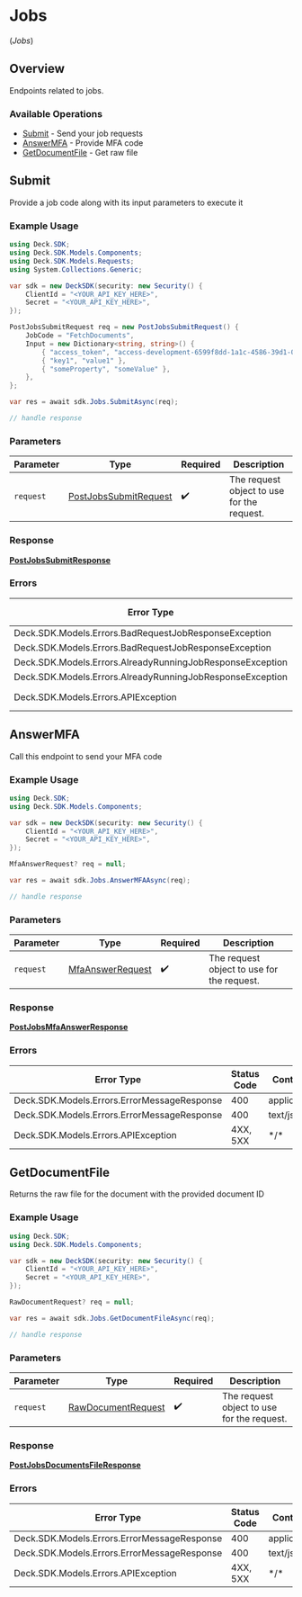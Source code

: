 # Jobs
(*Jobs*)

## Overview

Endpoints related to jobs.

### Available Operations

* [Submit](#submit) - Send your job requests
* [AnswerMFA](#answermfa) - Provide MFA code
* [GetDocumentFile](#getdocumentfile) - Get raw file

## Submit

Provide a job code along with its input parameters to execute it

### Example Usage

<!-- UsageSnippet language="csharp" operationID="post_/jobs/submit" method="post" path="/jobs/submit" -->
```csharp
using Deck.SDK;
using Deck.SDK.Models.Components;
using Deck.SDK.Models.Requests;
using System.Collections.Generic;

var sdk = new DeckSDK(security: new Security() {
    ClientId = "<YOUR_API_KEY_HERE>",
    Secret = "<YOUR_API_KEY_HERE>",
});

PostJobsSubmitRequest req = new PostJobsSubmitRequest() {
    JobCode = "FetchDocuments",
    Input = new Dictionary<string, string>() {
        { "access_token", "access-development-6599f8dd-1a1c-4586-39d1-08ddb97283f7" },
        { "key1", "value1" },
        { "someProperty", "someValue" },
    },
};

var res = await sdk.Jobs.SubmitAsync(req);

// handle response
```

### Parameters

| Parameter                                                               | Type                                                                    | Required                                                                | Description                                                             |
| ----------------------------------------------------------------------- | ----------------------------------------------------------------------- | ----------------------------------------------------------------------- | ----------------------------------------------------------------------- |
| `request`                                                               | [PostJobsSubmitRequest](../../Models/Requests/PostJobsSubmitRequest.md) | :heavy_check_mark:                                                      | The request object to use for the request.                              |

### Response

**[PostJobsSubmitResponse](../../Models/Requests/PostJobsSubmitResponse.md)**

### Errors

| Error Type                                                | Status Code                                               | Content Type                                              |
| --------------------------------------------------------- | --------------------------------------------------------- | --------------------------------------------------------- |
| Deck.SDK.Models.Errors.BadRequestJobResponseException     | 400                                                       | application/json                                          |
| Deck.SDK.Models.Errors.BadRequestJobResponseException     | 400                                                       | text/json                                                 |
| Deck.SDK.Models.Errors.AlreadyRunningJobResponseException | 409                                                       | application/json                                          |
| Deck.SDK.Models.Errors.AlreadyRunningJobResponseException | 409                                                       | text/json                                                 |
| Deck.SDK.Models.Errors.APIException                       | 4XX, 5XX                                                  | \*/\*                                                     |

## AnswerMFA

Call this endpoint to send your MFA code

### Example Usage

<!-- UsageSnippet language="csharp" operationID="post_/jobs/mfa/answer" method="post" path="/jobs/mfa/answer" -->
```csharp
using Deck.SDK;
using Deck.SDK.Models.Components;

var sdk = new DeckSDK(security: new Security() {
    ClientId = "<YOUR_API_KEY_HERE>",
    Secret = "<YOUR_API_KEY_HERE>",
});

MfaAnswerRequest? req = null;

var res = await sdk.Jobs.AnswerMFAAsync(req);

// handle response
```

### Parameters

| Parameter                                                       | Type                                                            | Required                                                        | Description                                                     |
| --------------------------------------------------------------- | --------------------------------------------------------------- | --------------------------------------------------------------- | --------------------------------------------------------------- |
| `request`                                                       | [MfaAnswerRequest](../../Models/Components/MfaAnswerRequest.md) | :heavy_check_mark:                                              | The request object to use for the request.                      |

### Response

**[PostJobsMfaAnswerResponse](../../Models/Requests/PostJobsMfaAnswerResponse.md)**

### Errors

| Error Type                                  | Status Code                                 | Content Type                                |
| ------------------------------------------- | ------------------------------------------- | ------------------------------------------- |
| Deck.SDK.Models.Errors.ErrorMessageResponse | 400                                         | application/json                            |
| Deck.SDK.Models.Errors.ErrorMessageResponse | 400                                         | text/json                                   |
| Deck.SDK.Models.Errors.APIException         | 4XX, 5XX                                    | \*/\*                                       |

## GetDocumentFile

Returns the raw file for the document with the provided document ID

### Example Usage

<!-- UsageSnippet language="csharp" operationID="post_/jobs/documents/file" method="post" path="/jobs/documents/file" -->
```csharp
using Deck.SDK;
using Deck.SDK.Models.Components;

var sdk = new DeckSDK(security: new Security() {
    ClientId = "<YOUR_API_KEY_HERE>",
    Secret = "<YOUR_API_KEY_HERE>",
});

RawDocumentRequest? req = null;

var res = await sdk.Jobs.GetDocumentFileAsync(req);

// handle response
```

### Parameters

| Parameter                                                           | Type                                                                | Required                                                            | Description                                                         |
| ------------------------------------------------------------------- | ------------------------------------------------------------------- | ------------------------------------------------------------------- | ------------------------------------------------------------------- |
| `request`                                                           | [RawDocumentRequest](../../Models/Components/RawDocumentRequest.md) | :heavy_check_mark:                                                  | The request object to use for the request.                          |

### Response

**[PostJobsDocumentsFileResponse](../../Models/Requests/PostJobsDocumentsFileResponse.md)**

### Errors

| Error Type                                  | Status Code                                 | Content Type                                |
| ------------------------------------------- | ------------------------------------------- | ------------------------------------------- |
| Deck.SDK.Models.Errors.ErrorMessageResponse | 400                                         | application/json                            |
| Deck.SDK.Models.Errors.ErrorMessageResponse | 400                                         | text/json                                   |
| Deck.SDK.Models.Errors.APIException         | 4XX, 5XX                                    | \*/\*                                       |